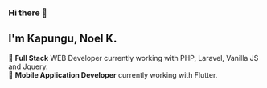 ### Hi there 👋

## I'm **Kapungu, Noel K.**

🔭 <b>Full Stack</b> WEB Developer currently working with PHP, Laravel, Vanilla JS and Jquery. <br />
🌱 <b>Mobile Application Developer</b> currently working with Flutter.

<!--
**DePosta20/DePosta20** is a ✨ _special_ ✨ repository because its `README.md` (this file) appears on your GitHub profile.

Here are some ideas to get you started:

- 🔭 I’m currently working on PHP
- 🌱 I’m currently learning ...
- 👯 I’m looking to collaborate on ...
- 🤔 I’m looking for help with ...
- 💬 Ask me about ...
- 📫 How to reach me: ...
- 😄 Pronouns: ...
- ⚡ Fun fact: ...
-->
